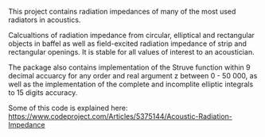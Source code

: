 This project contains radiation impedances of many of the most used radiators in acoustics.

Calcualtions of radiation impedance from circular, elliptical and rectangular objects in baffel as well as field-excited radiation impedance of strip and rectangular openings. It is stable for all values of interest to an acoustician.

The package also contains implementation of the Struve function within 9 decimal accuarcy for any order and real argument z between 0 - 50 000, as well as the implementation of the complete and incomplite elliptic integrals to 15 digits accuracy.

Some of this code is explained here:
https://www.codeproject.com/Articles/5375144/Acoustic-Radiation-Impedance
